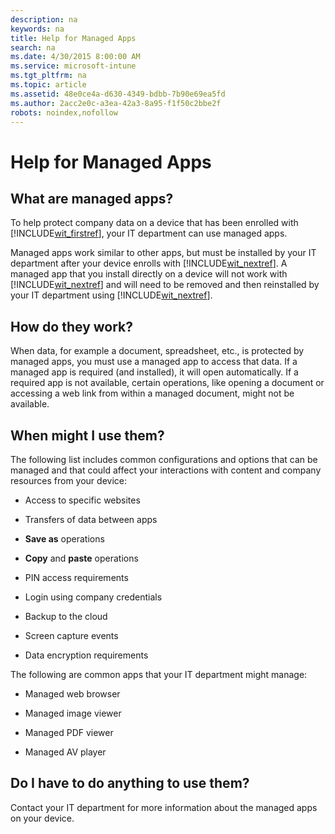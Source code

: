 ```yaml
---
description: na
keywords: na
title: Help for Managed Apps
search: na
ms.date: 4/30/2015 8:00:00 AM
ms.service: microsoft-intune
ms.tgt_pltfrm: na
ms.topic: article
ms.assetid: 48e0ce4a-d630-4349-bdbb-7b90e69ea5fd
ms.author: 2acc2e0c-a3ea-42a3-8a95-f1f50c2bbe2f
robots: noindex,nofollow
---
```

# Help for Managed Apps

## What are managed apps?
To help protect company data on a device that has been enrolled with [!INCLUDE[wit_firstref](../Token/wit_firstref_md.md)], your IT department can use managed apps.

Managed apps work similar to other apps, but must be installed by your IT department after your device enrolls with [!INCLUDE[wit_nextref](../Token/wit_nextref_md.md)]. A managed app that you install directly on a device will not work with [!INCLUDE[wit_nextref](../Token/wit_nextref_md.md)] and will need to be removed and then reinstalled by your IT department using [!INCLUDE[wit_nextref](../Token/wit_nextref_md.md)].

## How do they work?
When data, for example a document, spreadsheet, etc., is protected by managed apps, you must use a managed app to access that data. If a managed app is required (and installed), it will open automatically. If a required app is not available, certain operations, like opening a document or accessing a web link from within a managed document, might not be available.

## When might I use them?
The following list includes common configurations and options that can be managed and that could affect your interactions with content and company resources from your device:

-   Access to specific websites

-   Transfers of data between apps

-   **Save as** operations

-   **Copy** and **paste** operations

-   PIN access requirements

-   Login using company credentials

-   Backup to the cloud

-   Screen capture events

-   Data encryption requirements

The following are common apps that your IT department might manage:

-   Managed web browser

-   Managed image viewer

-   Managed PDF viewer

-   Managed AV player

## Do I have to do anything to use them?
Contact your IT department for more information about the managed apps on your device.

